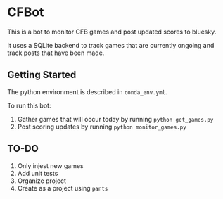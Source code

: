 # CFBot

This is a bot to monitor CFB games and post updated scores to bluesky.

It uses a SQLite backend to track games that are currently ongoing and track posts that have been made.

## Getting Started
The python environment is described in `conda_env.yml`.

To run this bot:

1. Gather games that will occur today by running `python get_games.py`
2. Post scoring updates by running `python monitor_games.py`

## TO-DO
1. Only injest new games
2. Add unit tests
3. Organize project
4. Create as a project using `pants`